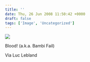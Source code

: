 ```yaml
---
title: ''
date: Thu, 26 Jun 2008 11:50:42 +0000
draft: false
tags: ['Image', 'Uncategorized']
---
```


![](https://madd0.files.wordpress.com/2008/06/rcxxgaq0naoufueyxjwqirwg_500.jpg)

Blood! (a.k.a. Bambi Fail)

Via Luc Lebland